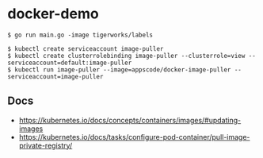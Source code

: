 # docker-demo

```console
$ go run main.go -image tigerworks/labels

$ kubectl create serviceaccount image-puller
$ kubectl create clusterrolebinding image-puller --clusterrole=view --serviceaccount=default:image-puller
$ kubectl run image-puller --image=appscode/docker-image-puller --serviceaccount=image-puller
```

## Docs
- https://kubernetes.io/docs/concepts/containers/images/#updating-images
- https://kubernetes.io/docs/tasks/configure-pod-container/pull-image-private-registry/
